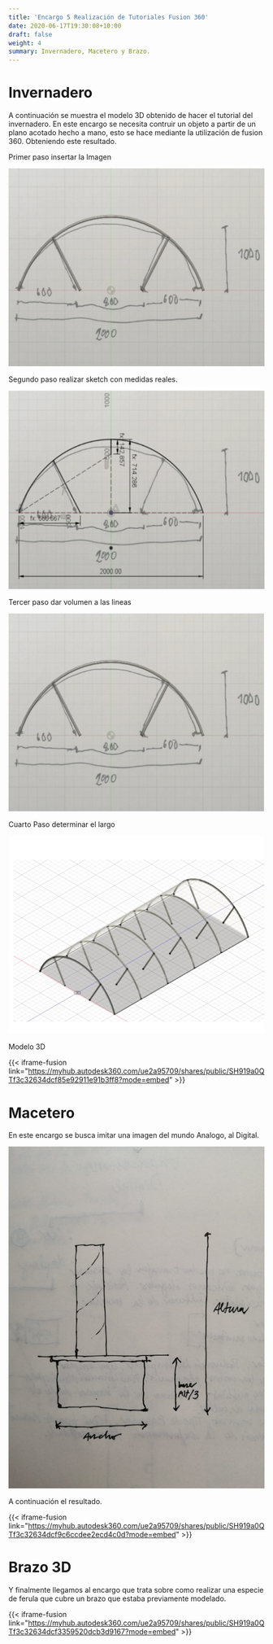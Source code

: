```yaml
---
title: 'Encargo 5 Realización de Tutoriales Fusion 360'
date: 2020-06-17T19:30:08+10:00
draft: false
weight: 4
summary: Invernadero, Macetero y Brazo.
---
```


# <a name="top"></a> Invernadero

A continuación se muestra el modelo 3D obtenido de hacer el tutorial del invernadero. En este encargo se necesita contruir un objeto a partir de un plano acotado hecho a mano, esto se hace mediante la utilización de fusion 360. Obteniendo este resultado.

Primer paso insertar la Imagen

![Imagen Simple](/img/P11.jpg)

Segundo paso realizar sketch con medidas reales.

![Imagen Simple](/img/P2.jpg)

Tercer paso dar volumen a las lineas

![Imagen Simple](/img/P3.jpg)


Cuarto Paso determinar el largo 

![Imagen Simple](/img/P4.jpg)

Modelo 3D

{{< iframe-fusion link="https://myhub.autodesk360.com/ue2a95709/shares/public/SH919a0QTf3c32634dcf85e92911e91b3ff8?mode=embed" >}}


# <a name="top"></a> Macetero

En este encargo se busca imitar una imagen del mundo Analogo,  al Digital.

![Imagen Simple](/img/P5.jpg)

A continuación el resultado.

{{< iframe-fusion link="https://myhub.autodesk360.com/ue2a95709/shares/public/SH919a0QTf3c32634dcf9c6ccdee2ecd4c0d?mode=embed" >}}



# <a name="top"></a> Brazo 3D

Y finalmente llegamos al encargo que trata sobre como realizar una especie de ferula que cubre un brazo que estaba previamente modelado.

{{< iframe-fusion link="https://myhub.autodesk360.com/ue2a95709/shares/public/SH919a0QTf3c32634dcf3359520dcb3d9167?mode=embed" >}}

